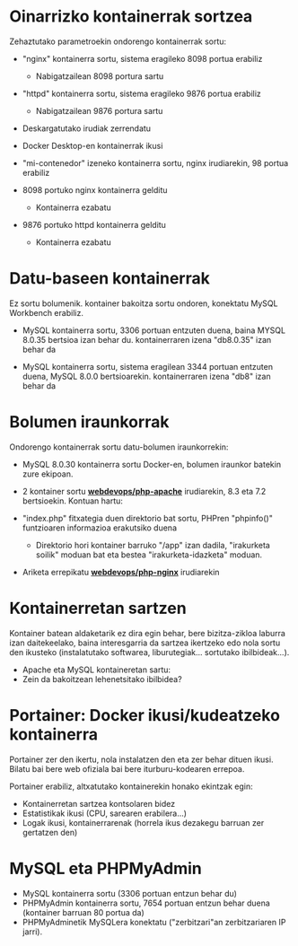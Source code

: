 
# Oinarrizko kontainerrak sortzea

Zehaztutako parametroekin ondorengo kontainerrak sortu:

- "nginx" kontainerra sortu, sistema eragileko 8098 portua erabiliz
  - Nabigatzailean 8098 portura sartu

- "httpd" kontainerra sortu, sistema eragileko 9876 portua erabiliz
  - Nabigatzailean 9876 portura sartu

- Deskargatutako irudiak zerrendatu

- Docker Desktop-en kontainerrak ikusi

- "mi-contenedor" izeneko kontainerra sortu, nginx irudiarekin, 98 portua erabiliz

- 8098 portuko nginx kontainerra gelditu
  - Kontainerra ezabatu

- 9876 portuko httpd kontainerra gelditu
  - Kontainerra ezabatu


# Datu-baseen kontainerrak

Ez sortu bolumenik. kontainer bakoitza sortu ondoren, konektatu MySQL Workbench erabiliz.

- MySQL kontainerra sortu, 3306 portuan entzuten duena, baina MYSQL 8.0.35 bertsioa izan behar du. kontainerraren izena "db8.0.35" izan behar da

- MySQL kontainerra sortu, sistema eragilean 3344 portuan entzuten duena, MySQL 8.0.0 bertsioarekin. kontainerraren izena "db8" izan behar da


# Bolumen iraunkorrak

Ondorengo kontainerrak sortu datu-bolumen iraunkorrekin:

- MySQL 8.0.30 kontainerra sortu Docker-en, bolumen iraunkor batekin zure ekipoan.

- 2 kontainer sortu **[webdevops/php-apache](https://hub.docker.com/r/webdevops/php-apache)** irudiarekin, 8.3 eta 7.2 bertsioekin. Kontuan hartu:
- "index.php" fitxategia duen direktorio bat sortu, PHPren "phpinfo()" funtzioaren informazioa erakutsiko duena
  - Direktorio hori kontainer barruko "/app" izan dadila, "irakurketa soilik" moduan bat eta bestea "irakurketa-idazketa" moduan.
- Ariketa errepikatu **[webdevops/php-nginx](https://hub.docker.com/r/webdevops/php-nginx)** irudiarekin


# Kontainerretan sartzen

Kontainer batean aldaketarik ez dira egin behar, bere bizitza-zikloa laburra izan daitekeelako, baina interesgarria da sartzea ikertzeko edo nola sortu den ikusteko (instalatutako softwarea, liburutegiak... sortutako ibilbideak...).

- Apache eta MySQL kontaineretan sartu:
 - Zein da bakoitzean lehenetsitako ibilbidea?


# Portainer: Docker ikusi/kudeatzeko kontainerra

Portainer zer den ikertu, nola instalatzen den eta zer behar dituen ikusi. Bilatu bai bere web ofiziala bai bere iturburu-kodearen errepoa.

Portainer erabiliz, altxatutako kontainerekin honako ekintzak egin:

- Kontainerretan sartzea kontsolaren bidez
- Estatistikak ikusi (CPU, sarearen erabilera...)
- Logak ikusi, kontainerrarenak (horrela ikus dezakegu barruan zer gertatzen den)


# MySQL eta PHPMyAdmin

- MySQL kontainerra sortu (3306 portuan entzun behar du)
- PHPMyAdmin kontainerra sortu, 7654 portuan entzun behar duena (kontainer barruan 80 portua da)
- PHPMyAdminetik MySQLera konektatu ("zerbitzari"an zerbitzariaren IP jarri).


